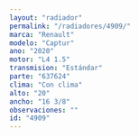 ```yaml
---
layout: "radiador"
permalink: "/radiadores/4909/"
marca: "Renault"
modelo: "Captur"
ano: "2020"
motor: "L4 1.5"
transmision: "Estándar"
parte: "637624"
clima: "Con clima"
alto: "20"
ancho: "16 3/8"
observaciones: ""
id: "4909"
---
```


